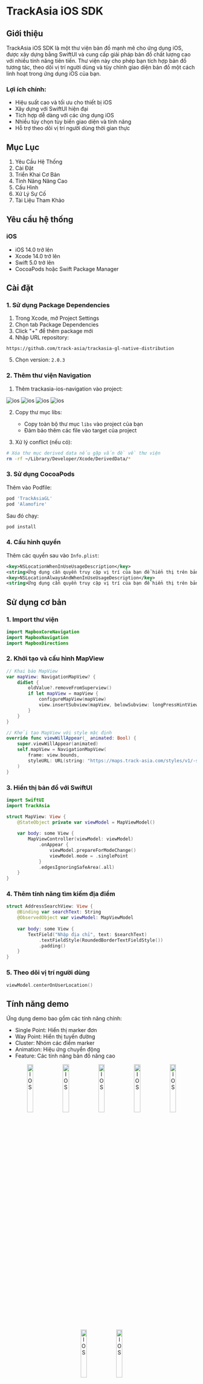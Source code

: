 # TrackAsia iOS SDK

## Giới thiệu

TrackAsia iOS SDK là một thư viện bản đồ mạnh mẽ cho ứng dụng iOS, được xây dựng bằng SwiftUI và cung cấp giải pháp bản đồ chất lượng cao với nhiều tính năng tiên tiến. Thư viện này cho phép bạn tích hợp bản đồ tương tác, theo dõi vị trí người dùng và tùy chỉnh giao diện bản đồ một cách linh hoạt trong ứng dụng iOS của bạn.

### Lợi ích chính:

* Hiệu suất cao và tối ưu cho thiết bị iOS
* Xây dựng với SwiftUI hiện đại
* Tích hợp dễ dàng với các ứng dụng iOS
* Nhiều tùy chọn tùy biến giao diện và tính năng
* Hỗ trợ theo dõi vị trí người dùng thời gian thực

## Mục Lục

1. Yêu Cầu Hệ Thống
2. Cài Đặt
3. Triển Khai Cơ Bản
4. Tính Năng Nâng Cao
5. Cấu Hình
6. Xử Lý Sự Cố
7. Tài Liệu Tham Khảo

## Yêu cầu hệ thống

### iOS
* iOS 14.0 trở lên
* Xcode 14.0 trở lên
* Swift 5.0 trở lên
* CocoaPods hoặc Swift Package Manager

## Cài đặt

### 1. Sử dụng Package Dependencies

1. Trong Xcode, mở Project Settings
2. Chọn tab Package Dependencies
3. Click "+" để thêm package mới
4. Nhập URL repository:
```
https://github.com/track-asia/trackasia-gl-native-distribution
```
5. Chọn version: `2.0.3`

### 2. Thêm thư viện Navigation

1. Thêm trackasia-ios-navigation vào project:
<img src="https://git.advn.vn/sangnguyen/trackasia-document/-/raw/master/images/ios_add_1a.png" alt="ios"> 
<img src="https://git.advn.vn/sangnguyen/trackasia-document/-/raw/master/images/ios_add_2a.png" alt="ios"> 
<img src="https://git.advn.vn/sangnguyen/trackasia-document/-/raw/master/images/ios_add_3.png" alt="ios"> 
<img src="https://git.advn.vn/sangnguyen/trackasia-document/-/raw/master/images/ios_add_4.png" alt="ios">

2. Copy thư mục libs:
   - Copy toàn bộ thư mục `libs` vào project của bạn
   - Đảm bảo thêm các file vào target của project

3. Xử lý conflict (nếu có):
```bash
# Xóa thư mục derived data nếu gặp vấn đề về thư viện
rm -rf ~/Library/Developer/Xcode/DerivedData/*
```

### 3. Sử dụng CocoaPods

Thêm vào Podfile:

```ruby
pod 'TrackAsiaGL'
pod 'Alamofire'
```

Sau đó chạy:

```bash
pod install
```

### 4. Cấu hình quyền

Thêm các quyền sau vào `Info.plist`:

```xml
<key>NSLocationWhenInUseUsageDescription</key>
<string>Ứng dụng cần quyền truy cập vị trí của bạn để hiển thị trên bản đồ</string>
<key>NSLocationAlwaysAndWhenInUseUsageDescription</key>
<string>Ứng dụng cần quyền truy cập vị trí của bạn để hiển thị trên bản đồ</string>
```

## Sử dụng cơ bản

### 1. Import thư viện
```swift
import MapboxCoreNavigation
import MapboxNavigation
import MapboxDirections
```

### 2. Khởi tạo và cấu hình MapView
```swift
// Khai báo MapView
var mapView: NavigationMapView? {
    didSet {
        oldValue?.removeFromSuperview()
        if let mapView = mapView {
            configureMapView(mapView)
            view.insertSubview(mapView, belowSubview: longPressHintView)
        }
    }
}

// Khởi tạo MapView với style mặc định
override func viewWillAppear(_ animated: Bool) {
    super.viewWillAppear(animated)
    self.mapView = NavigationMapView(
        frame: view.bounds, 
        styleURL: URL(string: "https://maps.track-asia.com/styles/v1/-streets.json?key=public")
    )
}
```

### 3. Hiển thị bản đồ với SwiftUI

```swift
import SwiftUI
import TrackAsia

struct MapView: View {
    @StateObject private var viewModel = MapViewModel()
    
    var body: some View {
        MapViewController(viewModel: viewModel)
            .onAppear {
                viewModel.prepareForModeChange()
                viewModel.mode = .singlePoint
            }
            .edgesIgnoringSafeArea(.all)
    }
}
```

### 4. Thêm tính năng tìm kiếm địa điểm

```swift
struct AddressSearchView: View {
    @Binding var searchText: String
    @ObservedObject var viewModel: MapViewModel
    
    var body: some View {
        TextField("Nhập địa chỉ", text: $searchText)
            .textFieldStyle(RoundedBorderTextFieldStyle())
            .padding()
    }
}
```

### 5. Theo dõi vị trí người dùng

```swift
viewModel.centerOnUserLocation()
```

## Tính năng demo

Ứng dụng demo bao gồm các tính năng chính:
- Single Point: Hiển thị marker đơn
- Way Point: Hiển thị tuyến đường
- Cluster: Nhóm các điểm marker
- Animation: Hiệu ứng chuyển động
- Feature: Các tính năng bản đồ nâng cao

<p align="center">
  <img src="https://git.advn.vn/sangnguyen/trackasia-document/-/raw/master/images/ios_1.png" alt="IOS" width="18%">   
  <img src="https://git.advn.vn/sangnguyen/trackasia-document/-/raw/master/images/ios_2.png" alt="IOS" width="18%">
  <img src="https://git.advn.vn/sangnguyen/trackasia-document/-/raw/master/images/ios_3.png" alt="IOS" width="18%">
  <img src="https://git.advn.vn/sangnguyen/trackasia-document/-/raw/master/images/ios_4.png" alt="IOS" width="18%">
  <img src="https://git.advn.vn/sangnguyen/trackasia-document/-/raw/master/images/ios_5.png" alt="IOS" width="18%">
  <img src="https://git.advn.vn/sangnguyen/trackasia-document/-/raw/master/images/ios_6.png" alt="IOS" width="18%">
  <img src="https://git.advn.vn/sangnguyen/trackasia-document/-/raw/master/images/ios_7.png" alt="IOS" width="18%">
</p>

## Thư viện Core và Tài nguyên

### Core Libraries
- [TrackAsia Navigation iOS](https://github.com/track-asia/trackasia-navigation-ios)
  - Thư viện điều hướng và chỉ đường
  - Hỗ trợ turn-by-turn navigation
  - Tích hợp giao diện điều hướng

- [TrackAsia Native](https://github.com/track-asia/trackasia-native)
  - Core engine của bản đồ
  - Xử lý render map tiles
  - Quản lý vector tiles

- [TrackAsia Directions](https://github.com/track-asia/trackasia-directions-swift)
  - API chỉ đường
  - Tìm đường tối ưu
  - Hỗ trợ nhiều phương tiện di chuyển

- [TrackAsia Polyline](https://github.com/track-asia/trackasia-polyline)
  - Vẽ và quản lý polyline
  - Encode/decode tọa độ
  - Tối ưu hiển thị đường đi

- [TrackAsia Extension](https://github.com/track-asia/trackasia-annotation-extension)
  - Các extension mở rộng
  - Công cụ annotation
  - Tùy chỉnh marker và overlay

## Xử lý lỗi phổ biến

1. **Bản đồ không hiển thị**
   - Kiểm tra API key đã được cấu hình đúng
   - Xác nhận kết nối internet
   - Kiểm tra URL style map hợp lệ

2. **Vị trí người dùng không hiển thị**
   - Kiểm tra quyền truy cập vị trí đã được cấp
   - Xác nhận Location Services đã được bật
   - Kiểm tra cấu hình trong Info.plist

3. **Marker không hiển thị**
   - Xác nhận tọa độ marker hợp lệ
   - Kiểm tra viewModel đã được khởi tạo đúng
   - Đảm bảo marker nằm trong vùng nhìn thấy của camera

### Mẹo Debug

* Sử dụng print() để theo dõi các sự kiện bản đồ
* Kiểm tra thông báo lỗi trong Console
* Xác minh tất cả dependencies đã được cài đặt đúng cách

### Lưu ý quan trọng
1. Luôn kiểm tra version compatibility giữa các thư viện
2. Cấu hình quyền truy cập vị trí trong Info.plist
3. Test kỹ các tính năng trên nhiều thiết bị
4. Tối ưu hiệu năng khi sử dụng nhiều tính năng cùng lúc

## Đóng góp

Chúng tôi rất hoan nghênh mọi đóng góp cho dự án. Nếu bạn muốn đóng góp:

1. Fork repository
2. Tạo branch mới (`git checkout -b feature/AmazingFeature`)
3. Commit thay đổi (`git commit -m 'Add some AmazingFeature'`)
4. Push to branch (`git push origin feature/AmazingFeature`)
5. Tạo Pull Request

## Giấy phép

TrackAsia iOS SDK được phát hành dưới giấy phép MIT. Xem file LICENSE để biết thêm chi tiết.

## Liên hệ

* Website: [https://track-asia.com](https://track-asia.com)
* GitHub: [https://github.com/track-asia](https://github.com/track-asia)
* Email: support@track-asia.com

## Các bước cài đặt nhanh

1. Pod install
2. Chạy file TrackAsiaLive.xcworkspace

